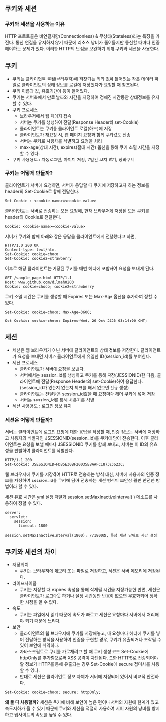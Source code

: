 ## 쿠키와 세션

### 쿠키와 세션을 사용하는 이유

HTTP 프로토콜은 비연결지향(Connectionless) & 무상태(Stateless)라는 특징을 가진다. 통신 연결을 유지하지 않기 때문에 리소스 낭비가 줄어들지만 통신할 때마다 인증해야하는 문제가 있다. 이러한 HTTP의 단점을 보완하기 위해 쿠키와 세션을 사용한다.

## 쿠키

- 쿠키는 클라이언트 로컬(브라우저)에 저장되는 키와 값이 들어있는 작은 데이터 파일로 클라이언트의 상태 정보를 로컬에 저장했다가 요청할 때 참조된다.
- 쿠키 이름과 값, 유효기간이 등이 들어있다.
- 쿠키는 서버측에서 만료 날짜와 시간을 지정하여 정해진 시간동안 상태정보를 유지할 수 있다.
- 쿠키 프로세스
  - 브라우저에서 웹 페이지 접속
  - 서버는 쿠키를 생성하여 전달(Response Header의 set-Cookie)
  - 클라이언트는 쿠키를 클라이언트 로컬(하드)에 저장
  - 클라이언트가 재요청 시, 웹 페이지 요청과 함께 쿠키값도 전송
  - 서버는 쿠키로 사용자를 식별하고 요청을 처리
  - max-age(상대 시간), expires(절대 시간) 옵션을 통해 쿠키 소멸 시간을 지정할 수 있다.
- 쿠키 사용용도 : 자동로그인, 아이디 저장, 7일간 보지 않기, 장바구니 

### 쿠키는 어떻게 만들까?

클라이언트가 서버에 요청하면, 서버가 응답할 때 쿠키에 저장하고자 하는 정보를 header의 Set-Cookie로 함께 전달한다.

```
Set-Cookie : <cookie-name>=<cookie-value>
```

클라이언트는 서버로 전송하는 모든 요청에, 현재 브라우저에 저장된 모든 쿠키를 header의 Cookie로 전달한다.

```
Cookie: <cookie-name>=<cookie-value>
```

서버가 쿠키와 함께 아래와 같은 응답을 클라이언트에게 전달했다고 하면,

```
HTTP/1.0 200 OK
Content-type: text/html
Set-Cookie: cookie=choco
Set-Cookie: cookie2=strawberry
```

이후로 해당 클라이언트는 저장된 쿠키를 매번 헤더에 포함하여 요청을 보내게 된다.

```
GET /sample_page.html HTTP/1.1
Host: www.github.com/dilmah0203
Cookie: cookie=choco; cookie2=strawberry
```

쿠키 소멸 시간은 쿠키를 생성할 때 Expires 또는 Max-Age 옵션을 추가하여 정할 수 있다.

```
Set-Cookie: cookie=choco; Max-Age=3600;
```

```
Set-Cookie: cookie=choco; Expires=Wed, 26 Oct 2023 03:14:00 GMT;
```

## 세션

- 세션은 웹 브라우저가 아닌 서버에 클라이언트의 상태 정보를 저장한다. 클라이언트가 요청을 보내면 서버가 클라이언트에게 유일한 ID(session_id)를 부여한다.
- 세션 프로세스
  - 클라이언트가 서버에 요청을 보낸다.
  - 서버에서는 session_id를 생성하고 쿠키를 통해 저장(JESSIONID)한 다음, 클라이언트에 전달(Response Header의 set-Cookie)하여 응답한다. (session_id가 있는지 없는지 체크를 해서 없으면 신규 생성)
  - 클라이언트는 전달받은 session_id값을 매 요청마다 헤더 쿠키에 넣어 저장
  - 서버는 session_id를 통해 사용자를 식별
- 세션 사용용도 : 로그인 정보 유지

### 세션은 어떻게 만들까?

서버는 클라이언트에 로그인 요청에 대한 응답을 작성할 때, 인증 정보는 서버에 저장하고 사용자의 식별자인 JSESSIONID(session_id)를 쿠키에 담아 전송한다. 이후 클라이언트는 요청을 보낼 때마다 JSESSIONID 쿠키를 함께 보내고, 서버는 이 ID의 유효성을 판별하여 클라이언트를 식별한다.

```
HTTP/1.1 200
Set-Cookie: JSESSIONID=FDB5E30BF20035E8AAFC187383623C;
```

웹 브라우저에 쿠키를 저장하여 HTTP로 전송하는 방식 대신, 서버에 사용자의 인증 정보를 저장하여 session_id를 쿠키에 담아 전송하는 세션 방식이 보안상 훨씬 안전한 방법이라 할 수 있다.

세션 유효 시간은 yml 설정 파일과 session.setMaxInactiveInterval( ) 메소드를 사용하여 정할 수 있다.

```
server:
  servlet:
    session:
      timeout: 1800
```

```
session.setMaxInactiveInterval(1800); //1800초, 특정 세션 단위로 시간 설정
```

## 쿠키와 세션의 차이
  
- 저장위치
  - 쿠키는 브라우저에 메모리 또는 파일로 저장하고, 세션은 서버 메모리에 저장된다.
- 라이프사이클
  - 쿠키는 저장할 때 expires 속성을 통해 삭제될 시간을 지정가능한 반면, 세션은 클라이언트가 로그아웃 하거나 설정 시간동안 반응이 없으면 무효화되어 정확한 시점을 알 수 없다.
- 속도
  - 쿠키는 파일에서 읽기 때문에 속도가 빠르고 세션은 요청마다 서버에서 처리해야 되기 때문에 느리다.
- 보안
  - 클라이언트의 웹 브라우저에 쿠키를 저장해놓고, 매 요청마다 헤더에 쿠키를 넣어 전달하는 방식을 사용하여 인증을 구현할 경우, 쿠키가 유출되거나 조작될 수 있어 보안에 취약하다.
  - 자바스크립트로 쿠키를 가로채려고 할 때 쿠키 생성 코드 Set-Cookie에 httpOnly를 추가함으로써 XSS 공격이 차단된다. 또한 HTTPS로 전송되어야 할 정보가 HTTP를 통해 유출되는 경우 Set-Cookie에 secure 접미사를 사용할 수 있다.
  - 반대로 세션은 클라이언트 정보 자체가 서버에 저장되어 있어서 비교적 안전하다.
 
```
Set-Cookie: cookie=choco; secure; httpOnly;
```

**왜 둘 다 사용할까?**
세션은 쿠키에 비해 보안이 높은 편이나 서버의 자원에 한계가 있고 속도저하가 올 수 있기 때문에 쿠키와 세션을 적절히 사용하여 서버 자원의 낭비를 방지하고 웹사이트의 속도를 높일 수 있다.
